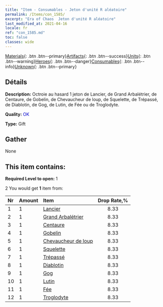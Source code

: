 ```yaml
---
title: "Item - Consumables - Jeton d'unité R aléatoire"
permalink: /Items/con_1585/
excerpt: "Era of Chaos  Jeton d'unité R aléatoire"
last_modified_at: 2021-04-16
locale: fr
ref: "con_1585.md"
toc: false
classes: wide
---
```

 [Materials](/fr/Items/){: .btn .btn--primary}[Artifacts](/fr/Items/Artifacts/){: .btn .btn--success}[Units](/fr/Items/Units/){: .btn .btn--warning}[Heroes](/fr/Items/Heroes/){: .btn .btn--danger}[Consumables](/fr/Items/Consumables/){: .btn .btn--info}[Unknown](/fr/Items/Unknown/){: .btn .btn--primary}

## Détails
 **Description:** Octroie au hasard 1 jeton de Lancier, de Grand Arbalétrier, de Centaure, de Gobelin, de Chevaucheur de loup, de Squelette, de Trépassé, de Diablotin, de Gog, de Lutin, de Fée ou de Troglodyte.

 **Quality:** <span style="color: #0000CD">OK</span>

 **Type:** Gift

## Gather

  None

## This item contains:

 **Required Level to open:** 1

 2 You would get **1** item  from:

  | Nr | Amount |     Item    | Drop Rate,% |
  |:---|:-------|:------------|:---------:|
  | 1 | 1 | [Lancier](/fr/Items/unt_190/) | 8.33 | 
  | 2 | 1 | [Grand Arbalétrier](/fr/Items/unt_191/) | 8.33 | 
  | 3 | 1 | [Centaure](/fr/Items/unt_199/) | 8.33 | 
  | 4 | 1 | [Gobelin](/fr/Items/unt_217/) | 8.33 | 
  | 5 | 1 | [Chevaucheur de loup](/fr/Items/unt_218/) | 8.33 | 
  | 6 | 1 | [Squelette](/fr/Items/unt_208/) | 8.33 | 
  | 7 | 1 | [Trépassé](/fr/Items/unt_209/) | 8.33 | 
  | 8 | 1 | [Diablotin](/fr/Items/unt_226/) | 8.33 | 
  | 9 | 1 | [Gog](/fr/Items/unt_227/) | 8.33 | 
  | 10 | 1 | [Lutin](/fr/Items/unt_235/) | 8.33 | 
  | 11 | 1 | [Fée](/fr/Items/unt_262/) | 8.33 | 
  | 12 | 1 | [Troglodyte](/fr/Items/unt_244/) | 8.33 | 
